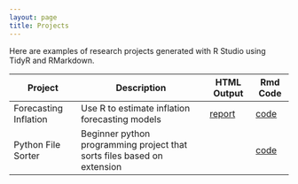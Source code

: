 ```yaml
---
layout: page
title: Projects
---
```


Here are examples of research projects generated with R Studio using TidyR and RMarkdown.

Project | Description | HTML Output | Rmd Code
--- | --- | --- | ---
Forecasting Inflation | Use R to estimate inflation forecasting models | [report](https://scannon2k.github.io/inflation-forecasting/) | [code](https://github.com/scannon2k/inflation-forecasting)
Python File Sorter | Beginner python programming project that sorts files based on extension | | [code](https://github.com/scannon2k/python-sorter)
